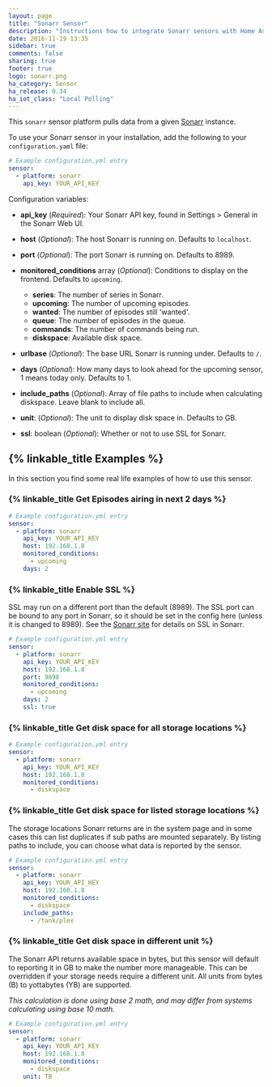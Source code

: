 ```yaml
---
layout: page
title: "Sonarr Sensor"
description: "Instructions how to integrate Sonarr sensors with Home Assistant"
date: 2016-11-19 13:35
sidebar: true
comments: false
sharing: true
footer: true
logo: sonarr.png
ha_category: Sensor
ha_release: 0.34
ha_iot_class: "Local Polling"
---
```



This `sonarr` sensor platform pulls data from a given [Sonarr](https://sonarr.tv/) instance.

To use your Sonarr sensor in your installation, add the following to your `configuration.yaml` file:

```yaml
# Example configuration.yml entry
sensor:
  - platform: sonarr
    api_key: YOUR_API_KEY
```

Configuration variables:

- **api_key** (*Required*): Your Sonarr API key, found in Settings > General in the Sonarr Web UI.
- **host** (*Optional*): The host Sonarr is running on. Defaults to `localhost`.
- **port** (*Optional*): The port Sonarr is running on. Defaults to 8989.
- **monitored_conditions** array (*Optional*): Conditions to display on the frontend. Defaults to `upcoming`.
  - **series**: The number of series in Sonarr.
  - **upcoming**: The number of upcoming episodes.
  - **wanted**: The number of episodes still 'wanted'.
  - **queue**: The number of episodes in the queue.
  - **commands**: The number of commands being run.
  - **diskspace**: Available disk space.

- **urlbase** (*Optional*): The base URL Sonarr is running under. Defaults to `/`.
- **days** (*Optional*): How many days to look ahead for the upcoming sensor, 1 means today only.  Defaults to 1.
- **include_paths** (*Optional*): Array of file paths to include when calculating diskspace. Leave blank to include all.
- **unit**: (*Optional*): The unit to display disk space in. Defaults to GB.
- **ssl**:  boolean (*Optional*): Whether or not to use SSL for Sonarr.

## {% linkable_title Examples %}

In this section you find some real life examples of how to use this sensor.

### {% linkable_title Get Episodes airing in next 2 days %}

```yaml
# Example configuration.yml entry
sensor:
  - platform: sonarr
    api_key: YOUR_API_KEY
    host: 192.168.1.8
    monitored_conditions:
      - upcoming
    days: 2
```

### {% linkable_title Enable SSL %}

SSL may run on a different port than the default (8989). The SSL port can be bound to any port in Sonarr, so it should be set in the config here (unless it is changed to 8989). See the [Sonarr site](https://github.com/Sonarr/Sonarr/wiki/SSL) for details on SSL in Sonarr.

```yaml
# Example configuration.yml entry
sensor:
  - platform: sonarr
    api_key: YOUR_API_KEY
    host: 192.168.1.8
    port: 9898
    monitored_conditions:
      - upcoming
    days: 2
    ssl: true
```

### {% linkable_title Get disk space for all storage locations %}

```yaml
# Example configuration.yml entry
sensor:
  - platform: sonarr
    api_key: YOUR_API_KEY
    host: 192.168.1.8
    monitored_conditions:
      - diskspace
```

### {% linkable_title Get disk space for listed storage locations %}

The storage locations Sonarr returns are in the system page and in some cases this can list duplicates if sub paths are mounted separately. By listing paths to include, you can choose what data is reported by the sensor.

```yaml
# Example configuration.yml entry
sensor:
  - platform: sonarr
    api_key: YOUR_API_KEY
    host: 192.168.1.8
    monitored_conditions:
      - diskspace
    include_paths:
      - /tank/plex
```

### {% linkable_title Get disk space in different unit %}

The Sonarr API returns available space in bytes, but this sensor will default to reporting it in GB to make the number more manageable. This can be overridden if your storage needs require a different unit. All units from bytes (B) to yottabytes (YB) are supported.

*This calculation is done using base 2 math, and may differ from systems calculating using base 10 math.*

```yaml
# Example configuration.yml entry
sensor:
  - platform: sonarr
    api_key: YOUR_API_KEY
    host: 192.168.1.8
    monitored_conditions:
      - diskspace
    unit: TB
```
